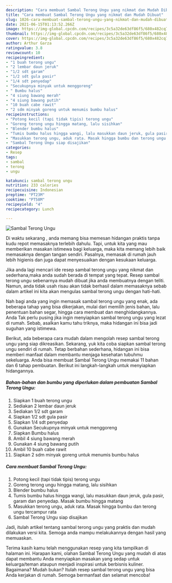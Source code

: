 ```yaml
---
description: "Cara membuat Sambal Terong Ungu yang nikmat dan Mudah Dibuat"
title: "Cara membuat Sambal Terong Ungu yang nikmat dan Mudah Dibuat"
slug: 1026-cara-membuat-sambal-terong-ungu-yang-nikmat-dan-mudah-dibuat
date: 2021-06-15T01:13:52.266Z
image: https://img-global.cpcdn.com/recipes/3c5a32de63df86f5/680x482cq70/sambal-terong-ungu-foto-resep-utama.jpg
thumbnail: https://img-global.cpcdn.com/recipes/3c5a32de63df86f5/680x482cq70/sambal-terong-ungu-foto-resep-utama.jpg
cover: https://img-global.cpcdn.com/recipes/3c5a32de63df86f5/680x482cq70/sambal-terong-ungu-foto-resep-utama.jpg
author: Arthur Garza
ratingvalue: 3.8
reviewcount: 10
recipeingredient:
- "1 buah terong ungu"
- "2 lembar daun jeruk"
- "1/2 sdt garam"
- "1/2 sdt gula pasir"
- "1/4 sdt penyedap"
- "Secukupnya minyak untuk menggoreng"
- " Bumbu halus"
- "4 siung bawang merah"
- "4 siung bawang putih"
- "10 buah cabe rawit"
- "2 sdm minyak goreng untuk menumis bumbu halus"
recipeinstructions:
- "Potong kecil (tapi tidak tipis) terong ungu"
- "Goreng terong ungu hingga matang, lalu sisihkan"
- "Blender bumbu halus"
- "Tumis bumbu halus hingga wangi, lalu masukkan daun jeruk, gula pasir, garam dan penyedap. Masak bumbu hingga matang"
- "Masukkan terong ungu, aduk rata. Masak hingga bumbu dan terong ungu tercampur rata"
- "Sambal Terong Ungu siap disajikan"
categories:
- Resep
tags:
- sambal
- terong
- ungu

katakunci: sambal terong ungu 
nutrition: 233 calories
recipecuisine: Indonesian
preptime: "PT23M"
cooktime: "PT58M"
recipeyield: "4"
recipecategory: Lunch

---
```



![Sambal Terong Ungu](https://img-global.cpcdn.com/recipes/3c5a32de63df86f5/680x482cq70/sambal-terong-ungu-foto-resep-utama.jpg)

Di waktu  sekarang , anda memang bisa memesan hidangan praktis tanpa kudu repot memasaknya terlebih dahulu. Tapi, untuk kita yang mau memberikan masakan istimewa bagi keluarga, maka kita memang lebih baik memasaknya dengan tangan sendiri. Pasalnya, memasak di rumah jauh lebih higienis dan juga dapat menyesuaikan dengan kesukaan keluarga.

Jika anda lagi mencari ide resep sambal terong ungu yang nikmat dan sederhana,maka anda sudah berada di tempat yang tepat. Resep sambal terong ungu  sebenarnya mudah dibuat jika anda membuatnya dengan teliti. Namun, anda tidak usah risau akan tidak berhasil dalam memasaknya 
sebab dalam artikel ini kita akan mengulas sambal terong ungu dengan hati-hati.  



Nah bagi anda yang ingin memasak sambal terong ungu yang enak, ada beberapa tahap yang bisa dikerjakan, mulai dari memilih jenis bahan, lalu penentuan bahan segar, hingga cara membuat dan menghidangkannya. Anda Tak perlu pusing jika ingin menyiapkan sambal terong ungu yang lezat di rumah. Sebab, asalkan kamu  tahu triknya, maka hidangan ini bisa jadi suguhan yang istimewa.

Berikut, ada beberapa cara mudah dalam mengolah resep sambal terong ungu yang siap dikreasikan. Sekarang, yuk kita coba siapkan sambal terong ungu sendiri di rumah. Tetap berbahan sederhana, hidangan ini bisa memberi manfaat dalam membantu menjaga kesehatan tubuhmu sekeluarga. Anda bisa membuat Sambal Terong Ungu memakai 11 bahan dan 6 tahap pembuatan. Berikut ini langkah-langkah untuk menyiapkan hidangannya.

<!--inarticleads1-->

##### Bahan-bahan dan bumbu yang diperlukan dalam pembuatan Sambal Terong Ungu:

1. Siapkan 1 buah terong ungu
1. Sediakan 2 lembar daun jeruk
1. Sediakan 1/2 sdt garam
1. Siapkan 1/2 sdt gula pasir
1. Siapkan 1/4 sdt penyedap
1. Gunakan Secukupnya minyak untuk menggoreng
1. Siapkan  Bumbu halus
1. Ambil 4 siung bawang merah
1. Gunakan 4 siung bawang putih
1. Ambil 10 buah cabe rawit
1. Siapkan 2 sdm minyak goreng untuk menumis bumbu halus




<!--inarticleads2-->

##### Cara membuat Sambal Terong Ungu:

1. Potong kecil (tapi tidak tipis) terong ungu
1. Goreng terong ungu hingga matang, lalu sisihkan
1. Blender bumbu halus
1. Tumis bumbu halus hingga wangi, lalu masukkan daun jeruk, gula pasir, garam dan penyedap. Masak bumbu hingga matang
1. Masukkan terong ungu, aduk rata. Masak hingga bumbu dan terong ungu tercampur rata
1. Sambal Terong Ungu siap disajikan




Jadi, itulah artikel tentang  sambal terong ungu  yang praktis dan mudah dilakukan versi kita. Semoga anda mampu melakukannya dengan hasil yang memuaskan. 

Terima kasih kamu telah menggunakan resep yang kita tampilkan di halaman ini. Harapan kami, olahan  Sambal Terong Ungu yang mudah di atas dapat membantu Anda menyiapkan masakan yang sedap untuk keluarga/teman ataupun menjadi inspirasi untuk berbisnis kuliner. Bagaimana? Mudah bukan? Itulah resep sambal terong ungu yang bisa Anda kerjakan di rumah. Semoga bermanfaat dan selamat mencoba!

